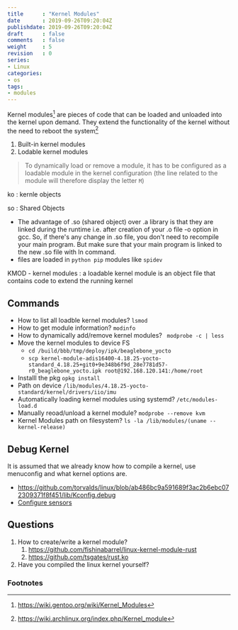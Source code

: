 ```yaml
---
title      : "Kernel Modules"
date       : 2019-09-26T09:20:04Z
publishdate: 2019-09-26T09:20:04Z
draft      : false
comments   : false
weight     : 5
revision   : 0
series:
- Linux
categories:
- os
tags:
- modules
---
```


Kernel modules[^3] are pieces of code that can be loaded and unloaded into the kernel upon demand.
They extend the functionality of the kernel without the need to reboot the system[^1]

1. Built-in kernel modules
2. Lodable kernel modules

<!-- more -->
> To dynamically load or remove a module, it has to be configured as a loadable module in the kernel configuration (the line related to the module will therefore display the letter `M`)

ko
: kernle objects

so
: Shared Objects
* The advantage of .so (shared object) over .a library is that they are linked during the runtime i.e. after creation of your .o file -o option in gcc. So, if there's any change in .so file, you don't need to recompile your main program. But make sure that your main program is linked to the new .so file with ln command.
* files are loaded in `python pip` modules like `spidev`

KMOD - kernel modules
: a loadable kernel module is an object file that contains code to extend the running kernel

## Commands

* How to list all loadble kernel modules? `lsmod`
* How to get module information? `modinfo`
* How to dynamically add/remove kernel modules? ` modprobe -c | less`
* Move the kernel modules to device FS
  * `cd /build/bbb/tmp/deploy/ipk/beaglebone_yocto`
  * `scp kernel-module-adis16400-4.18.25-yocto-standard_4.18.25+git0+9e348b6f9d_28e7781d57-r0_beaglebone_yocto.ipk root@192.168.120.141:/home/root`
* Installl the pkg `opkg install`
* Path on device `/lib/modules/4.18.25-yocto-standard/kernel/drivers/iio/imu`
* Automatically loading kernel modules using systemd? `/etc/modules-load.d`
* Manually reoad/unload a kernel module? `modprobe --remove kvm`
* Kernel Modules path on filesystem? `ls -la /lib/modules/(uname --kernel-release) `


## Debug Kernel

It is assumed that we already know how to compile a kernel, use menuconfig and what kernel options are.

* https://github.com/torvalds/linux/blob/ab486bc9a591689f3ac2b6ebc072309371f8f451/lib/Kconfig.debug
* [Configure sensors](https://github.com/paulgortmaker/yocto-kernel-cache/blob/407d294c09edcf78de7ca4615af90befbac77ce1/features/iio/iio.cfg)

## Questions

1. How to create/write a kernel module?
   1. https://github.com/fishinabarrel/linux-kernel-module-rust
   2. https://github.com/tsgates/rust.ko
2. Have you compiled the linux kernel yourself?

### Footnotes

[^1]: https://wiki.archlinux.org/index.php/Kernel_module
[^2]: https://en.wikipedia.org/wiki/Loadable_kernel_module
[^3]: https://wiki.gentoo.org/wiki/Kernel_Modules
